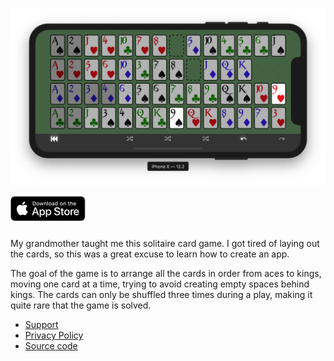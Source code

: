 ![Screen shot](./screen-shot.png)

<a href="https://itunes.apple.com/dk/app/desert-walk-solitaire/id1464386586"><img alt="Download on the App Store" src="./assets/app-store-badge.svg" style="height: 40px; margin-bottom: 10px"></a>

My grandmother taught me this solitaire card game. I got tired of laying out the cards, so this was a great excuse to learn how to create an app.

The goal of the game is to arrange all the cards in order from aces to kings, moving one card at a time, trying to avoid creating empty spaces behind kings. The cards can only be shuffled three times during a play, making it quite rare that the game is solved.

- [Support](support.md)
- [Privacy Policy](privacy-policy.md)
- [Source code](https://github.com/janaagaard75/desert-walk)
